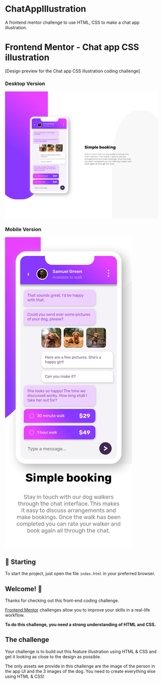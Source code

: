 # ChatAppIllustration
A frontend mentor challenge to use HTML, CSS to make a chat app illustration.

# Frontend Mentor - Chat app CSS illustration

[Design preview for the Chat app CSS illustration coding challenge]

### Desktop Version
<img src="images/final-imgs/desktop-version.png" alt="Web Version"/>

### Mobile Version
<img src="images/final-imgs/mobile-version.png" alt="Mobile Version"/>

## 🚀 Starting

To start the project, just open the file `index.html` in your preferred browser.

## Welcome! 👋

Thanks for checking out this front-end coding challenge.

[Frontend Mentor](https://www.frontendmentor.io) challenges allow you to improve your skills in a real-life workflow.

**To do this challenge, you need a strong understanding of HTML and CSS.**

## The challenge

Your challenge is to build out this feature illustration using HTML & CSS and get it looking as close to the design as possible.

The only assets we provide in this challenge are the image of the person in the app UI and the 3 images of the dog. You need to create everything else using HTML & CSS!
